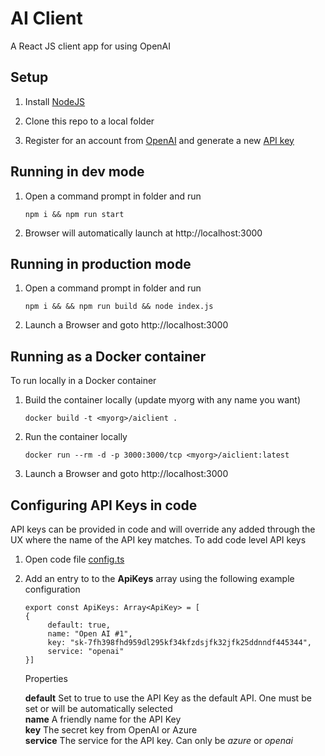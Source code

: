 # AI Client
A React JS client app for using OpenAI

## Setup

1. Install [NodeJS](https://nodejs.org)

2. Clone this repo to a local folder

3. Register for an account from [OpenAI](https://openai.com/api/) and generate a new [API key](https://platform.openai.com/account/api-keys)

## Running in dev mode

1. Open a command prompt in folder and run

   ```
   npm i && npm run start
   ```

2. Browser will automatically launch at http://localhost:3000

## Running in production mode

1. Open a command prompt in folder and run

   ```
   npm i && && npm run build && node index.js
   ```

2. Launch a Browser and goto http://localhost:3000

## Running as a Docker container
To run locally in a Docker container

1. Build the container locally (update myorg with any name you want)

   ```
   docker build -t <myorg>/aiclient .
   ```

2. Run the container locally

   ```
   docker run --rm -d -p 3000:3000/tcp <myorg>/aiclient:latest
   ```

3. Launch a Browser and goto http://localhost:3000


## Configuring API Keys in code
API keys can be provided in code and will override any added through the UX where the name of the API key matches. To add code level API keys

1. Open code file [config.ts](./src/config.ts) 

2. Add an entry to to the __ApiKeys__ array using the following example configuration

   ```
   export const ApiKeys: Array<ApiKey> = [
   {
        default: true,
        name: "Open AI #1",
        key: "sk-7fh398fhd959dl295kf34kfzdsjfk32jfk25ddnndf445344",
        service: "openai"
   }]
   ```

   Properties

   **default** Set to true to use the API Key as the default API. One must be set or will be automatically selected\
   **name** A friendly name for the API Key\
   **key** The secret key from OpenAI or Azure\
   **service** The service for the API key. Can only be _azure_ or _openai_

